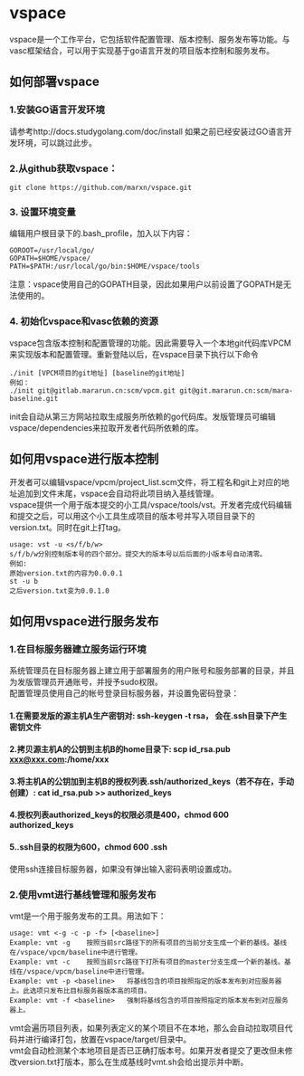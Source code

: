 # vspace
vspace是一个工作平台，它包括软件配置管理、版本控制、服务发布等功能。与vasc框架结合，可以用于实现基于go语言开发的项目版本控制和服务发布。
## 如何部署vspace
### 1.安装GO语言开发环境
请参考http://docs.studygolang.com/doc/install
如果之前已经安装过GO语言开发环境，可以跳过此步。
### 2.从github获取vspace：
```
git clone https://github.com/marxn/vspace.git
```
### 3. 设置环境变量
编辑用户根目录下的.bash_profile，加入以下内容：
```
GOROOT=/usr/local/go/
GOPATH=$HOME/vspace/
PATH=$PATH:/usr/local/go/bin:$HOME/vspace/tools
```
注意：vspace使用自己的GOPATH目录，因此如果用户以前设置了GOPATH是无法使用的。
### 4. 初始化vspace和vasc依赖的资源
vspace包含版本控制和配置管理的功能。因此需要导入一个本地git代码库VPCM来实现版本和配置管理。重新登陆以后，在vspace目录下执行以下命令
```
./init [VPCM项目的git地址] [baseline的git地址]
例如：
./init git@gitlab.mararun.cn:scm/vpcm.git git@git.mararun.cn:scm/mara-baseline.git
```
init会自动从第三方网站拉取生成服务所依赖的go代码库。发版管理员可编辑vspace/dependencies来拉取开发者代码所依赖的库。  
## 如何用vspace进行版本控制
开发者可以编辑vspace/vpcm/project_list.scm文件，将工程名和git上对应的地址追加到文件末尾，vspace会自动将此项目纳入基线管理。  
vspace提供一个用于版本提交的小工具/vspace/tools/vst。开发者完成代码编辑和提交之后，可以用这个小工具生成项目的版本号并写入项目目录下的version.txt。同时在git上打tag。  
```
usage: vst -u <s/f/b/w>
s/f/b/w分别控制版本号的四个部分。提交大的版本号以后后面的小版本号自动清零。
例如: 
原始version.txt的内容为0.0.0.1
st -u b
之后version.txt变为0.0.1.0
```
## 如何用vspace进行服务发布
### 1.在目标服务器建立服务运行环境
系统管理员在目标服务器上建立用于部署服务的用户账号和服务部署的目录，并且为发版管理员开通账号，并授予sudo权限。  
配置管理员使用自己的帐号登录目标服务器，并设置免密码登录：
#### 1.在需要发版的源主机A生产密钥对: ssh-keygen -t rsa， 会在.ssh目录下产生密钥文件
#### 2.拷贝源主机A的公钥到主机B的home目录下: scp id_rsa.pub xxx@xxx.com:/home/xxx
#### 3.将主机A的公钥加到主机B的授权列表.ssh/authorized_keys（若不存在，手动创建）: cat id_rsa.pub >> authorized_keys 
#### 4.授权列表authorized_keys的权限必须是400，chmod 600 authorized_keys
#### 5..ssh目录的权限为600，chmod 600 .ssh
使用ssh连接目标服务器，如果没有弹出输入密码表明设置成功。

### 2.使用vmt进行基线管理和服务发布
vmt是一个用于服务发布的工具。用法如下：
```
usage: vmt <-g -c -p -f> [<baseline>]
Example: vmt -g    按照当前src路径下的所有项目的当前分支生成一个新的基线。基线在/vspace/vpcm/baseline中进行管理。
Example: vmt -c    按照当前src路径下打所有项目的master分支生成一个新的基线。基线在/vspace/vpcm/baseline中进行管理。
Example: vmt -p <baseline>   将基线包含的项目按照指定的版本发布到对应服务器上。此选项只发布比目标服务器版本高的项目。
Example: vmt -f <baseline>   强制将基线包含的项目按照指定的版本发布到对应服务器上。
```
vmt会遍历项目列表，如果列表定义的某个项目不在本地，那么会自动拉取项目代码并进行编译打包，放置在vspace/target/目录中。  
vmt会自动检测某个本地项目是否已正确打版本号。如果开发者提交了更改但未修改version.txt打版本，那么在生成基线时vmt.sh会给出提示并中断。  
